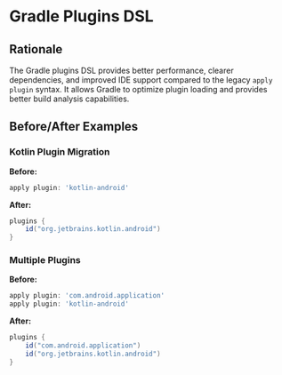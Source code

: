 # Gradle Plugins DSL

## Rationale

The Gradle plugins DSL provides better performance, clearer dependencies, and improved IDE support compared to the legacy `apply plugin` syntax. It allows Gradle to optimize plugin loading and provides better build analysis capabilities.

## Before/After Examples

### Kotlin Plugin Migration

**Before:**
```gradle
apply plugin: 'kotlin-android'
```

**After:**
```gradle
plugins {
    id("org.jetbrains.kotlin.android")
}
```

### Multiple Plugins

**Before:**
```gradle
apply plugin: 'com.android.application'
apply plugin: 'kotlin-android'
```

**After:**
```gradle
plugins {
    id("com.android.application")
    id("org.jetbrains.kotlin.android")
}